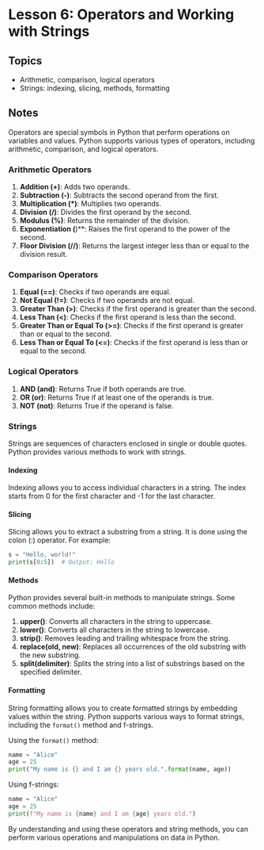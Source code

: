 # Lesson 6: Operators and Working with Strings

## Topics
- Arithmetic, comparison, logical operators
- Strings: indexing, slicing, methods, formatting

## Notes
Operators are special symbols in Python that perform operations on variables and values. Python supports various types of operators, including arithmetic, comparison, and logical operators.

### Arithmetic Operators
1. **Addition (+)**: Adds two operands.
2. **Subtraction (-)**: Subtracts the second operand from the first.
3. **Multiplication (*)**: Multiplies two operands.
4. **Division (/)**: Divides the first operand by the second.
5. **Modulus (%)**: Returns the remainder of the division.
6. **Exponentiation (**)**: Raises the first operand to the power of the second.
7. **Floor Division (//)**: Returns the largest integer less than or equal to the division result.

### Comparison Operators
1. **Equal (==)**: Checks if two operands are equal.
2. **Not Equal (!=)**: Checks if two operands are not equal.
3. **Greater Than (>)**: Checks if the first operand is greater than the second.
4. **Less Than (<)**: Checks if the first operand is less than the second.
5. **Greater Than or Equal To (>=)**: Checks if the first operand is greater than or equal to the second.
6. **Less Than or Equal To (<=)**: Checks if the first operand is less than or equal to the second.

### Logical Operators
1. **AND (and)**: Returns True if both operands are true.
2. **OR (or)**: Returns True if at least one of the operands is true.
3. **NOT (not)**: Returns True if the operand is false.

### Strings
Strings are sequences of characters enclosed in single or double quotes. Python provides various methods to work with strings.

#### Indexing
Indexing allows you to access individual characters in a string. The index starts from 0 for the first character and -1 for the last character.

#### Slicing
Slicing allows you to extract a substring from a string. It is done using the colon (:) operator. For example:
```python
s = "Hello, world!"
print(s[0:5])  # Output: Hello
```

#### Methods
Python provides several built-in methods to manipulate strings. Some common methods include:
1. **upper()**: Converts all characters in the string to uppercase.
2. **lower()**: Converts all characters in the string to lowercase.
3. **strip()**: Removes leading and trailing whitespace from the string.
4. **replace(old, new)**: Replaces all occurrences of the old substring with the new substring.
5. **split(delimiter)**: Splits the string into a list of substrings based on the specified delimiter.

#### Formatting
String formatting allows you to create formatted strings by embedding values within the string. Python supports various ways to format strings, including the `format()` method and f-strings.

Using the `format()` method:
```python
name = "Alice"
age = 25
print("My name is {} and I am {} years old.".format(name, age))
```

Using f-strings:
```python
name = "Alice"
age = 25
print(f"My name is {name} and I am {age} years old.")
```

By understanding and using these operators and string methods, you can perform various operations and manipulations on data in Python.
